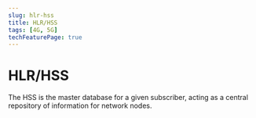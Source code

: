 ```yaml
---
slug: hlr-hss
title: HLR/HSS
tags: [4G, 5G]
techFeaturePage: true
---
```


# HLR/HSS

The HSS is the master database for a given subscriber, acting as a central repository of information for network nodes.
